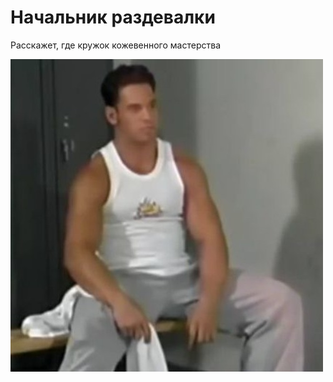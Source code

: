 # Начальник раздевалки

Расскажет, где кружок кожевенного мастерства

![boss](assets/boss.jpg?width=300)
